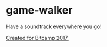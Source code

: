 # game-walker
Have a soundtrack everywhere you go!

[Created for Bitcamp 2017.](https://devpost.com/software/meme-history)
